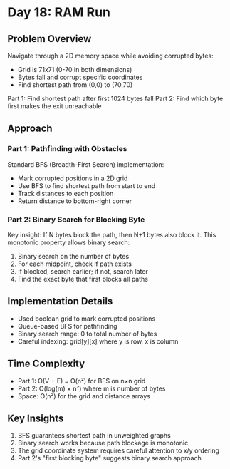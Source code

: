 # Day 18: RAM Run

## Problem Overview
Navigate through a 2D memory space while avoiding corrupted bytes:
- Grid is 71x71 (0-70 in both dimensions)
- Bytes fall and corrupt specific coordinates
- Find shortest path from (0,0) to (70,70)

Part 1: Find shortest path after first 1024 bytes fall
Part 2: Find which byte first makes the exit unreachable

## Approach

### Part 1: Pathfinding with Obstacles
Standard BFS (Breadth-First Search) implementation:
- Mark corrupted positions in a 2D grid
- Use BFS to find shortest path from start to end
- Track distances to each position
- Return distance to bottom-right corner

### Part 2: Binary Search for Blocking Byte
Key insight: If N bytes block the path, then N+1 bytes also block it.
This monotonic property allows binary search:
1. Binary search on the number of bytes
2. For each midpoint, check if path exists
3. If blocked, search earlier; if not, search later
4. Find the exact byte that first blocks all paths

## Implementation Details
- Used boolean grid to mark corrupted positions
- Queue-based BFS for pathfinding
- Binary search range: 0 to total number of bytes
- Careful indexing: grid[y][x] where y is row, x is column

## Time Complexity
- Part 1: O(V + E) = O(n²) for BFS on n×n grid
- Part 2: O(log(m) × n²) where m is number of bytes
- Space: O(n²) for the grid and distance arrays

## Key Insights
1. BFS guarantees shortest path in unweighted graphs
2. Binary search works because path blockage is monotonic
3. The grid coordinate system requires careful attention to x/y ordering
4. Part 2's "first blocking byte" suggests binary search approach